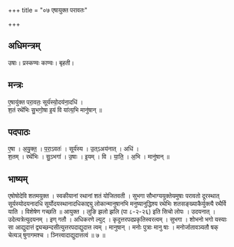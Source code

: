 +++
title = "०७ एषायुक्त परावतः"

+++
## अधिमन्त्रम्
उषाः। प्रस्कण्वः काण्वः। बृहती।

## मन्त्रः
ए॒षायु॑क्त परा॒वतः॒ सूर्य॑स्यो॒दय॑ना॒दधि॑ ।  
श॒तं रथे॑भिः सु॒भगो॒षा इ॒यं वि या॑त्य॒भि मानु॑षान् ॥

## पदपाठः
ए॒षा । अ॒यु॒क्त॒ । प॒रा॒ऽवतः॑ । सूर्य॑स्य । उ॒त्ऽअय॑नात् । अधि॑ ।  
श॒तम् । रथे॑भिः । सु॒ऽभगा॑ । उ॒षाः । इ॒यम् । वि । या॒ति॒ । अ॒भि । मानु॑षान् ॥

## भाष्यम्
एषोषोदेवि शतमयुक्त । स्वकीयानां रथानां शतं योजितवती । सुभगा सौभाग्ययुक्तेयमुषाः परावतो दूरस्थात् सूर्यस्योदयनादधि सूर्योदयस्थानादधिकाद्द्यु लोकान्मानुषानभि मनुष्यानुद्धिश्य रथेभिः शतसङ्ख्याकैर्युक्त्यै रथैर्वि याति । विशेषेण गच्छति ॥ आयुक्त । लुङि झलो झलि (पा ८-२-२६) इति सिचो लोपः । उदयनात् । उदेत्यत्रेत्युदयनम् । इण् गतौ । अधिकरणे ल्युट् । कृदुत्तरपदप्रकृतिस्वरत्वम् । सुभगा । शोभनो भगो यस्याः सा आद्युदात्तं द्व्यच्छन्दसीत्युत्तरपदाद्युदात्त त्वम् । मानुषान् । मनोः पुत्राः मानु षाः । मनोर्जातावञ्यतौ षक् चेत्यञ् षुगागमश्च । ञ्नित्त्वादाद्युदात्तत्वं ॥ ७ ॥